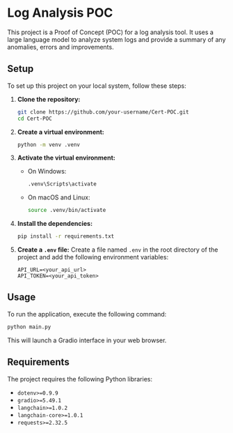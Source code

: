 # Log Analysis POC

This project is a Proof of Concept (POC) for a log analysis tool. It uses a large language model to analyze system logs and provide a summary of any anomalies, errors and improvements.

## Setup

To set up this project on your local system, follow these steps:

1. **Clone the repository:**
   ```bash
   git clone https://github.com/your-username/Cert-POC.git
   cd Cert-POC
   ```

2. **Create a virtual environment:**
   ```bash
   python -m venv .venv
   ```

3. **Activate the virtual environment:**
   - On Windows:
     ```bash
     .venv\Scripts\activate
     ```
   - On macOS and Linux:
     ```bash
     source .venv/bin/activate
     ```

4. **Install the dependencies:**
   ```bash
   pip install -r requirements.txt
   ```

5. **Create a `.env` file:**
   Create a file named `.env` in the root directory of the project and add the following environment variables:
   ```
   API_URL=<your_api_url>
   API_TOKEN=<your_api_token>
   ```

## Usage

To run the application, execute the following command:
```bash
python main.py
```
This will launch a Gradio interface in your web browser.

## Requirements

The project requires the following Python libraries:

- `dotenv>=0.9.9`
- `gradio>=5.49.1`
- `langchain>=1.0.2`
- `langchain-core>=1.0.1`
- `requests>=2.32.5`
